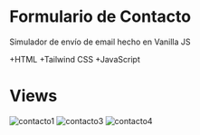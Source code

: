 # Formulario de Contacto
Simulador de envío de email hecho en Vanilla JS

+HTML
+Tailwind CSS
+JavaScript

# Views
![contacto1](https://user-images.githubusercontent.com/84545725/152275509-c6b6e93f-108f-4445-a341-70af4e7c1c76.jpg)
![contacto3](https://user-images.githubusercontent.com/84545725/152275621-0a7beb03-e4f8-46ac-8d08-85941a8e3aac.jpg)
![contacto4](https://user-images.githubusercontent.com/84545725/152275930-926f0168-87c4-435f-a70f-a40f83b6ecc4.jpg)
